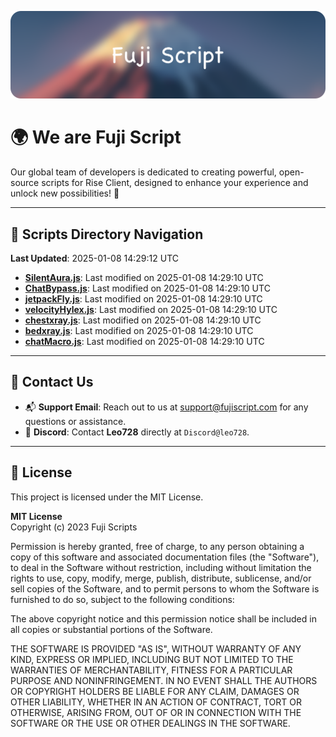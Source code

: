 ![Banner](.github/b.webp)

# 🌍 **We are Fuji Script**

Our global team of developers is dedicated to creating powerful, open-source scripts for Rise Client, designed to enhance your experience and unlock new possibilities! 🌟

---
<!-- SCRIPTS_NAVIGATION_START -->
## 📂 **Scripts Directory Navigation**

**Last Updated**: 2025-01-08 14:29:12 UTC

- **[SilentAura.js](scripts/SilentAura.js)**: Last modified on 2025-01-08 14:29:10 UTC
- **[ChatBypass.js](scripts/ChatBypass.js)**: Last modified on 2025-01-08 14:29:10 UTC
- **[jetpackFly.js](scripts/jetpackFly.js)**: Last modified on 2025-01-08 14:29:10 UTC
- **[velocityHylex.js](scripts/velocityHylex.js)**: Last modified on 2025-01-08 14:29:10 UTC
- **[chestxray.js](scripts/chestxray.js)**: Last modified on 2025-01-08 14:29:10 UTC
- **[bedxray.js](scripts/bedxray.js)**: Last modified on 2025-01-08 14:29:10 UTC
- **[chatMacro.js](scripts/chatMacro.js)**: Last modified on 2025-01-08 14:29:10 UTC

<!-- SCRIPTS_NAVIGATION_END -->

---

## 💬 **Contact Us**  
- 📬 **Support Email**: Reach out to us at [support@fujiscript.com](mailto:support@fujiscript.com) for any questions or assistance.  
- 💬 **Discord**: Contact **Leo728** directly at `Discord@leo728`.

---

## 📜 **License**

This project is licensed under the MIT License.  

**MIT License**  
Copyright (c) 2023 Fuji Scripts  

Permission is hereby granted, free of charge, to any person obtaining a copy of this software and associated documentation files (the "Software"), to deal in the Software without restriction, including without limitation the rights to use, copy, modify, merge, publish, distribute, sublicense, and/or sell copies of the Software, and to permit persons to whom the Software is furnished to do so, subject to the following conditions:  

The above copyright notice and this permission notice shall be included in all copies or substantial portions of the Software.  

THE SOFTWARE IS PROVIDED "AS IS", WITHOUT WARRANTY OF ANY KIND, EXPRESS OR IMPLIED, INCLUDING BUT NOT LIMITED TO THE WARRANTIES OF MERCHANTABILITY, FITNESS FOR A PARTICULAR PURPOSE AND NONINFRINGEMENT. IN NO EVENT SHALL THE AUTHORS OR COPYRIGHT HOLDERS BE LIABLE FOR ANY CLAIM, DAMAGES OR OTHER LIABILITY, WHETHER IN AN ACTION OF CONTRACT, TORT OR OTHERWISE, ARISING FROM, OUT OF OR IN CONNECTION WITH THE SOFTWARE OR THE USE OR OTHER DEALINGS IN THE SOFTWARE.  

